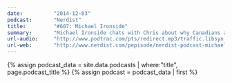 ```yaml
---
date:          "2014-12-03"
podcast:       "Nerdist"
title:         "#607: Michael Ironside"
summary:       "Michael Ironside chats with Chris about why Canadians are so funny (and don’t know it), why he has played so many serious roles in his career, and his role in the new movie Extraterrestrial. He also talks about his two fights with cancer and what he learned from thinking he was going to die."
url-audio:     "http://www.podtrac.com/pts/redirect.mp3/traffic.libsyn.com/nerdist/Nerdist_607_-_Michael_Ironside.mp3"
url-web:       "http://www.nerdist.com/pepisode/nerdist-podcast-michael-ironside/"
---
```


{% assign podcast_data = site.data.podcasts | where:"title", page.podcast_title %}
{% assign podcast = podcast_data | first %}